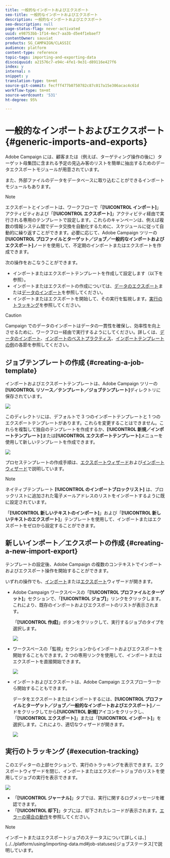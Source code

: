 ```yaml
---
title: 一般的なインポートおよびエクスポート
seo-title: 一般的なインポートおよびエクスポート
description: 一般的なインポートおよびエクスポート
seo-description: null
page-status-flag: never-activated
uuid: e98753bb-1f14-4ec7-aa3b-d5e4f1ebaef7
contentOwner: sauviat
products: SG_CAMPAIGN/CLASSIC
audience: platform
content-type: reference
topic-tags: importing-and-exporting-data
discoiquuid: a21576c7-e94c-4fe1-9e31-d89116e427f6
index: y
internal: n
snippet: y
translation-type: tm+mt
source-git-commit: fecfff477b0750782c87c017a15e306acac4c61d
workflow-type: tm+mt
source-wordcount: '531'
ht-degree: 95%

---
```



# 一般的なインポートおよびエクスポート{#generic-imports-and-exports}

Adobe Campaign には、顧客または（例えば、ターゲティング操作の後に）ターゲット母集団に含まれる予定の見込み客のリストを簡単に抽出するためのデータエクスポートモジュールが用意されています。

また、外部ファイルのデータをデータベースに取り込むことができるインポートモジュールもあります。

>[!NOTE]
>
>エクスポートとインポートは、ワークフローで「**[!UICONTROL インポート]**」アクティビティおよび「**[!UICONTROL エクスポート]**」アクティビティ経由で実行される専用のテンプレートで設定します。これらのキャンペーンは、例えば複数の情報システム間でデータ交換を自動化するために、スケジュールに従って自動的に繰り返すことができます。必要に応じて、Adobe Campaign ツリーの&#x200B;**[!UICONTROL プロファイルとターゲット／ジョブ／一般的なインポートおよびエクスポート]**&#x200B;ノードを使用して、不定期のインポートまたはエクスポートを作成できます。

次の操作をおこなうことができます。

* インポートまたはエクスポートテンプレートを作成して設定します（以下を参照）。
* インポートまたはエクスポートの作成については、[データのエクスポート](../../platform/using/exporting-data.md)または[データのインポート](../../platform/using/importing-data.md)を参照してください。
* インポートまたはエクスポートを開始して、その実行を監視します。[実行のトラッキング](#execution-tracking)を参照してください。

>[!CAUTION]
>
>Campaign でのデータのインポートはデータの一貫性を確保し、効率性を向上させるために、ワークフロー経由で実行するようにしてください。詳しくは、[データのインポート](../../workflow/using/importing-data.md)、[インポートのベストプラクティス](../../workflow/using/importing-data.md#best-practices-when-importing-data)、[インポートテンプレートの例](../../workflow/using/importing-data.md#setting-up-a-recurring-import)の各節を参照してください。

## ジョブテンプレートの作成 {#creating-a-job-template}

インポートおよびエクスポートテンプレートは、Adobe Campaign ツリーの&#x200B;**[!UICONTROL リソース／テンプレート／ジョブテンプレート]**&#x200B;ディレクトリに保存されています。

![](assets/s_ncs_user_export_wizard_template.png)

このディレクトリには、デフォルトで 3 つのインポートテンプレートと 1 つのエクスポートテンプレートがあります。これらを変更することはできません。これらを複製して独自のテンプレートを作成するか、**[!UICONTROL 新規／インポートテンプレート]**&#x200B;または&#x200B;**[!UICONTROL エクスポートテンプレート]**&#x200B;メニューを使用して新しいテンプレートを作成できます。

![](assets/s_ncs_user_export_wizard_template_create.png)

プロセステンプレートの作成手順は、[エクスポートウィザード](../../platform/using/exporting-data.md#export-wizard)および[インポートウィザード](../../platform/using/importing-data.md#import-wizard)で説明しています。

>[!NOTE]
>
>ネイティブテンプレート **[!UICONTROL のインポートブロックリスト]** は、ブロックリストに追加された電子メールアドレスのリストをインポートするように既に設定されています。
> 
>「**[!UICONTROL 新しいテキストのインポート]**」および「**[!UICONTROL 新しいテキストのエクスポート]**」テンプレートを使用して、インポートまたはエクスポートをゼロから設定することができます。

## 新しいインポート／エクスポートの作成 {#creating-a-new-import-export}

テンプレートの設定後、Adobe Campaign の複数のコンテキストでインポートおよびエクスポート操作を開始することができます。

いずれの操作でも、[インポート](../../platform/using/importing-data.md)または[エクスポート](../../platform/using/exporting-data.md#export-wizard)ウィザードが開きます。

* Adobe Campaign ワークスペースの「**[!UICONTROL プロファイルとターゲット]**」セクションで、「**[!UICONTROL ジョブ]**」リンクをクリックします。これにより、既存のインポートおよびエクスポートのリストが表示されます。

   「**[!UICONTROL 作成]**」ボタンをクリックして、実行するジョブのタイプを選択します。

   ![](assets/s_ncs_user_import_from_home.png)

* ワークスペースの「監視」セクションからインポートおよびエクスポートを開始することもできます。2 つの専用リンクを使用して、インポートまたはエクスポートを直接開始できます。

   ![](assets/s_ncs_user_import_from_production.png)

* インポートおよびエクスポートは、Adobe Campaign エクスプローラーから開始することもできます。

   データをエクスポートまたはインポートするには、**[!UICONTROL プロファイルとターゲット／ジョブ／一般的なインポートおよびエクスポート]**&#x200B;ノードをクリックしてから&#x200B;**[!UICONTROL 新規]**&#x200B;アイコンをクリックし、「**[!UICONTROL エクスポート]**」または「**[!UICONTROL インポート]**」を選択します。これにより、適切なウィザードが開きます。

   ![](assets/s_ncs_user_export_wizard_launch_from_menu.png)

## 実行のトラッキング {#execution-tracking}

このエディターの上部セクションで、実行のトラッキングを表示できます。エクスポートウィザードを閉じ、インポートまたはエクスポートジョブのリストを使用してジョブの実行を表示できます。

![](assets/s_ncs_user_export_list_and_details.png)

* 「**[!UICONTROL ジャーナル]**」タブでは、実行に関するログメッセージを確認できます。
* 「**[!UICONTROL 却下]**」タブには、却下されたレコードが表示されます。[エラーの場合の動作](../../platform/using/importing-data.md#behavior-in-the-event-of-an-error)を参照してください。

>[!NOTE]
>
>インポートまたはエクスポートジョブのステータスについて詳しくは、](../../platform/using/importing-data.md#job-statuses)ジョブステータス[で説明しています。

